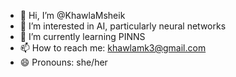- 👋 Hi, I’m @KhawlaMsheik
- 👀 I’m interested in AI, particularly neural networks
- 🌱 I’m currently learning PINNS
- 📫 How to reach me: khawlamk3@gmail.com
- 😄 Pronouns: she/her


<!---
KhawlaMsheik/KhawlaMsheik is a ✨ special ✨ repository because its `README.md` (this file) appears on your GitHub profile.
You can click the Preview link to take a look at your changes.
--->
